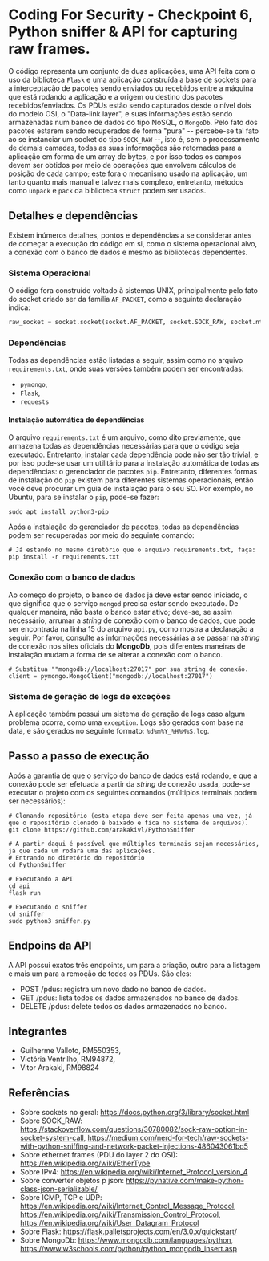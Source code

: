 # Coding For Security - Checkpoint 6, Python sniffer & API for capturing raw frames.
O código representa um conjunto de duas aplicações, uma API feita com o uso da biblioteca `Flask` e uma aplicação construída a base de sockets para a interceptação de pacotes sendo enviados ou recebidos entre a máquina que está rodando a aplicação e a origem ou destino dos pacotes recebidos/enviados. Os PDUs estão sendo capturados desde o nível dois do modelo OSI, o "Data-link layer", e suas informações estão sendo armazenadas num banco de dados do tipo NoSQL, o `MongoDb`. Pelo fato dos pacotes estarem sendo recuperados de forma "pura" -- percebe-se tal fato ao se instanciar um socket do tipo `SOCK_RAW` --, isto é, sem o processamento de demais camadas, todas as suas informações são retornadas para a aplicação em forma de um array de bytes, e por isso todos os campos devem ser obtidos por meio de operações que envolvem cálculos de posição de cada campo; este fora o mecanismo usado na aplicação, um tanto quanto mais manual e talvez mais complexo, entretanto, métodos como `unpack` e `pack` da biblioteca `struct` podem ser usados.

## Detalhes e dependências
Existem inúmeros detalhes, pontos e dependências a se considerar antes de começar a execução do código em si, como o sistema operacional alvo, a conexão com o banco de dados e mesmo as bibliotecas dependentes.
### Sistema Operacional
O código fora construído voltado à sistemas UNIX, principalmente pelo fato do socket criado ser da família `AF_PACKET`, como a seguinte declaração indica:
```python
raw_socket = socket.socket(socket.AF_PACKET, socket.SOCK_RAW, socket.ntohs(0x0003))
```

### Dependências
Todas as dependências estão listadas a seguir, assim como no arquivo `requirements.txt`, onde suas versões também podem ser encontradas:
 - `pymongo`,
 - `Flask`,
 - `requests`

#### Instalação automática de dependências
O arquivo `requirements.txt` é um arquivo, como dito previamente, que armazena todas as dependências necessárias para que o código seja executado. Entretanto, instalar cada dependência pode não ser tão trivial, e por isso pode-se usar um utilitário para a instalação automática de todas as dependências: o gerenciador de pacotes `pip`. Entretanto, diferentes formas de instalação do `pip` existem para diferentes sistemas operacionais, então você deve procurar um guia de instalação para o seu SO. Por exemplo, no Ubuntu, para se instalar o `pip`, pode-se fazer:
```shell
sudo apt install python3-pip
```

Após a instalação do gerenciador de pacotes, todas as dependências podem ser recuperadas por meio do seguinte comando:
```shell
# Já estando no mesmo diretório que o arquivo requirements.txt, faça:
pip install -r requirements.txt
```

### Conexão com o banco de dados
Ao começo do projeto, o banco de dados já deve estar sendo iniciado, o que significa que o serviço `mongod` precisa estar sendo executado. De qualquer maneira, não basta o banco estar ativo; deve-se, se assim necessário, arrumar a *string* de conexão com o banco de dados, que pode ser encontrada na linha 15 do arquivo `api.py`, como mostra a declaração a seguir. Por favor, consulte as informações necessárias a se passar na *string* de conexão nos sites oficiais do **MongoDb**, pois diferentes maneiras de instalação mudam a forma de se alterar a conexão com o banco. 
```
# Substitua ""mongodb://localhost:27017" por sua string de conexão.
client = pymongo.MongoClient("mongodb://localhost:27017")
```

### Sistema de geração de logs de exceções
A aplicação também possui um sistema de geração de logs caso algum problema ocorra, como uma `exception`. Logs são gerados com base na data, e são gerados no seguinte formato: `%d%m%Y_%H%M%S.log`.

## Passo a passo de execução
Após a garantia de que o serviço do banco de dados está rodando, e que a conexão pode ser efetuada a partir da *string* de conexão usada, pode-se executar o projeto com os seguintes comandos (múltiplos terminais podem ser necessários):
```shell
# Clonando repositório (esta etapa deve ser feita apenas uma vez, já que o repositório clonado é baixado e fica no sistema de arquivos).
git clone https://github.com/arakakivl/PythonSniffer

# A partir daqui é possível que múltiplos terminais sejam necessários, já que cada um rodará uma das aplicações.
# Entrando no diretório do repositório
cd PythonSniffer

# Executando a API
cd api
flask run

# Executando o sniffer
cd sniffer
sudo python3 sniffer.py
```

## Endpoins da API
A API possui exatos três endpoints, um para a criação, outro para a listagem e mais um para a remoção de todos os PDUs. São eles:
 - POST /pdus: registra um novo dado no banco de dados.
 - GET /pdus: lista todos os dados armazenados no banco de dados.
 - DELETE /pdus: delete todos os dados armazenados no banco.

## Integrantes
 - Guilherme Valloto, RM550353,
 - Victória Ventrilho, RM94872,
 - Vitor Arakaki, RM98824

## Referências
 - Sobre sockets no geral: https://docs.python.org/3/library/socket.html
 - Sobre SOCK_RAW: https://stackoverflow.com/questions/30780082/sock-raw-option-in-socket-system-call, https://medium.com/nerd-for-tech/raw-sockets-with-python-sniffing-and-network-packet-injections-486043061bd5
 - Sobre ethernet frames (PDU do layer 2 do OSI): https://en.wikipedia.org/wiki/EtherType
 - Sobre IPv4: https://en.wikipedia.org/wiki/Internet_Protocol_version_4
 - Sobre converter objetos p json: https://pynative.com/make-python-class-json-serializable/
 - Sobre ICMP, TCP e UDP: https://en.wikipedia.org/wiki/Internet_Control_Message_Protocol, https://en.wikipedia.org/wiki/Transmission_Control_Protocol, https://en.wikipedia.org/wiki/User_Datagram_Protocol
 - Sobre Flask: https://flask.palletsprojects.com/en/3.0.x/quickstart/
 - Sobre MongoDb: https://www.mongodb.com/languages/python, https://www.w3schools.com/python/python_mongodb_insert.asp
